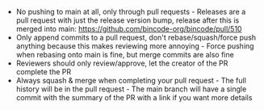 - No pushing to main at all, only through pull requests
        - Releases are a pull request with just the release version bump, release after this is merged into main: https://github.com/bincode-org/bincode/pull/510
- Only append commits to a pull request, don't rebase/squash/force push anything because this makes reviewing more annoying
        - Force pushing when rebasing onto main is fine, but merge commits are also fine
- Reviewers should only review/approve, let the creator of the PR complete the PR
- Always squash & merge when completing your pull request
        - The full history will be in the pull request
        - The main branch will have a single commit with the summary of the PR with a link if you want more details
